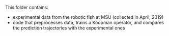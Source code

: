 This folder contains:
- experimental data from the robotic fish at MSU (collected in April, 2019)
- code that preprocesses data, trains a Koopman operator, and compares the prediction trajectories with the experimental ones
